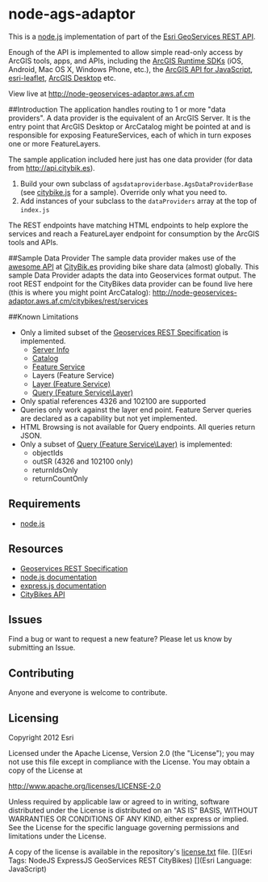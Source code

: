 node-ags-adaptor
================

This is a [node.js](http://nodejs.org) implementation of part of the [Esri GeoServices REST API](http://resources.arcgis.com/en/help/arcgis-rest-api/).

Enough of the API is implemented to allow simple read-only access by ArcGIS tools, apps, and APIs, including the [ArcGIS Runtime SDKs](https://developers.arcgis.com/en/documentation/) (iOS, Android, Mac OS X, Windows Phone, etc.), the [ArcGIS API for JavaScript](https://developers.arcgis.com/en/javascript/), [esri-leaflet](http://esri.github.io/esri-leaflet/), [ArcGIS Desktop](http://www.esri.com/software/arcgis/arcgis-for-desktop) etc.

View live at http://node-geoservices-adaptor.aws.af.cm

##Introduction
The application handles routing to 1 or more "data providers". A data provider is the equivalent of an ArcGIS Server.
It is the entry point that ArcGIS Desktop or ArcCatalog might be pointed at and is responsible for exposing 
FeatureServices, each of which in turn exposes one or more FeatureLayers.

The sample application included here just has one data provider (for data from http://api.citybik.es).

1. Build your own subclass of `agsdataproviderbase.AgsDataProviderBase` (see [citybike.js](https://github.com/ArcGIS/node-ags-adaptor/blob/master/agsdataproviders/citybikes.js) for a sample). Override only what you need to.
3. Add instances of your subclass to the `dataProviders` array at the top of `index.js`

The REST endpoints have matching HTML endpoints to help explore the services and reach a FeatureLayer endpoint for consumption by the ArcGIS tools and APIs.

##Sample Data Provider
The sample data provider makes use of the [awesome API](http://api.citybik.es) at [CityBik.es](http://citybik.es) providing bike share data (almost) globally. This sample Data Provider adapts the data into Geoservices format output. The root REST endpoint 
for the CityBikes data provider can be found live here (this is where you might point ArcCatalog): http://node-geoservices-adaptor.aws.af.cm/citybikes/rest/services

##Known Limitations
* Only a limited subset of the [Geoservices REST Specification](http://resources.arcgis.com/en/help/arcgis-rest-api/) is implemented.
	* [Server Info](http://resources.arcgis.com/en/help/arcgis-rest-api/#/Server_Info/02r300000116000000/)
	* [Catalog](http://resources.arcgis.com/en/help/arcgis-rest-api/#/Catalog/02r3000000tn000000/)
	* [Feature Service](http://resources.arcgis.com/en/help/arcgis-rest-api/#/Feature_Service/02r3000000z2000000/)
	* Layers (Feature Service)
	* [Layer (Feature Service)](http://resources.arcgis.com/en/help/arcgis-rest-api/#/Layer/02r3000000w6000000/)
	* [Query (Feature Service\Layer)](http://resources.arcgis.com/en/help/arcgis-rest-api/#/Query_Feature_Service_Layer/02r3000000r1000000/)
* Only spatial references 4326 and 102100 are supported
* Queries only work against the layer end point. Feature Server queries are declared as a capability but not yet implemented.
* HTML Browsing is not available for Query endpoints. All queries return JSON.
* Only a subset of [Query (Feature Service\Layer)](http://resources.arcgis.com/en/help/arcgis-rest-api/#/Query_Feature_Service_Layer/02r3000000r1000000/) is implemented:
	* objectIds
	* outSR (4326 and 102100 only)
	* returnIdsOnly
	* returnCountOnly

## Requirements

* [node.js](http://nodejs.org)

## Resources

* [Geoservices REST Specification](http://resources.arcgis.com/en/help/arcgis-rest-api/)
* [node.js documentation](http://nodejs.org/api/)
* [express.js documentation](http://expressjs.com/api.html)
* [CityBikes API](http://api.citybik.es)

## Issues

Find a bug or want to request a new feature?  Please let us know by submitting an Issue.

## Contributing

Anyone and everyone is welcome to contribute. 

## Licensing
Copyright 2012 Esri

Licensed under the Apache License, Version 2.0 (the "License");
you may not use this file except in compliance with the License.
You may obtain a copy of the License at

   http://www.apache.org/licenses/LICENSE-2.0

Unless required by applicable law or agreed to in writing, software
distributed under the License is distributed on an "AS IS" BASIS,
WITHOUT WARRANTIES OR CONDITIONS OF ANY KIND, either express or implied.
See the License for the specific language governing permissions and
limitations under the License.

A copy of the license is available in the repository's [license.txt](https://raw.github.com/Esri/quickstart-map-ios/master/license.txt) file.
[](Esri Tags: NodeJS ExpressJS GeoServices REST CityBikes)
[](Esri Language: JavaScript)